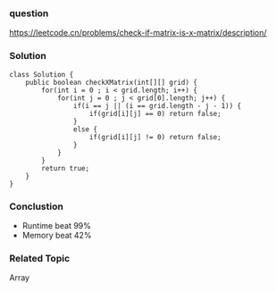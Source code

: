 ### question
https://leetcode.cn/problems/check-if-matrix-is-x-matrix/description/
### Solution
```
class Solution {
    public boolean checkXMatrix(int[][] grid) {
        for(int i = 0 ; i < grid.length; i++) {
            for(int j = 0 ; j < grid[0].length; j++) {
                if(i == j || (i == grid.length - j - 1)) {
                    if(grid[i][j] == 0) return false;
                }
                else {
                    if(grid[i][j] != 0) return false;
                } 
            }
        }
        return true;
    }
}
```

### Conclustion
- Runtime beat 99%
- Memory beat 42%

### Related Topic
Array